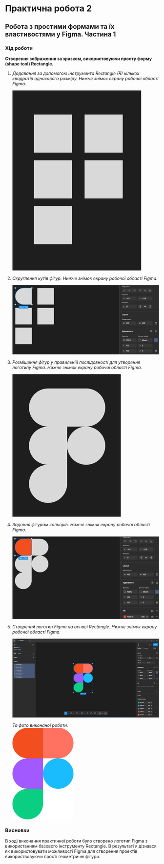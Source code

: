 # Практична робота 2
## Робота з простими формами та їх властивостями у Figma. Частина 1

### Хід роботи  
**Створення зображення за зразком, використовуючи просту форму (shape tool) Rectangle.**  
1. *Додавання за допомогою інструмента Rectangle (R) кількох квадратів однакового розміру. Нижче знімок екрану робочої області Figma.*

   ![Робоча область Figma 1](images/figma_1.png)

2. *Cкруглення кутів фігур. Нижче знімок екрану робочої області Figma.*

   ![Робоча область Figma 2](images/figma_2.png)

3. *Розміщення фігур у правильній послідовності для утворення логотипу Figma. Нижче знімок екрану робочої області Figma.*

   ![Робоча область Figma 3](images/figma_3.png)

4. *Задання фігурам кольорів. Нижче знімок екрану робочої області Figma.*

   ![Робоча область Figma 4](images/figma_4.png)
   
5. *Створений логотип Figma на основі Rectangle. Нижче знімок екрану робочої області Figma.*

   ![Робоча область Figma](images/figma_logo.png)

   *Та фото виконаної роботи.*  
   ![Логотип Figma](images/logo.png)

### Висновки
В ході виконання практичної роботи було створено логотип Figma з використанням базового інструменту Rectangle. В результаті я дізнався як використовувати можливості Figma для створення проектів використвовуючи прості геометричні фігури.
